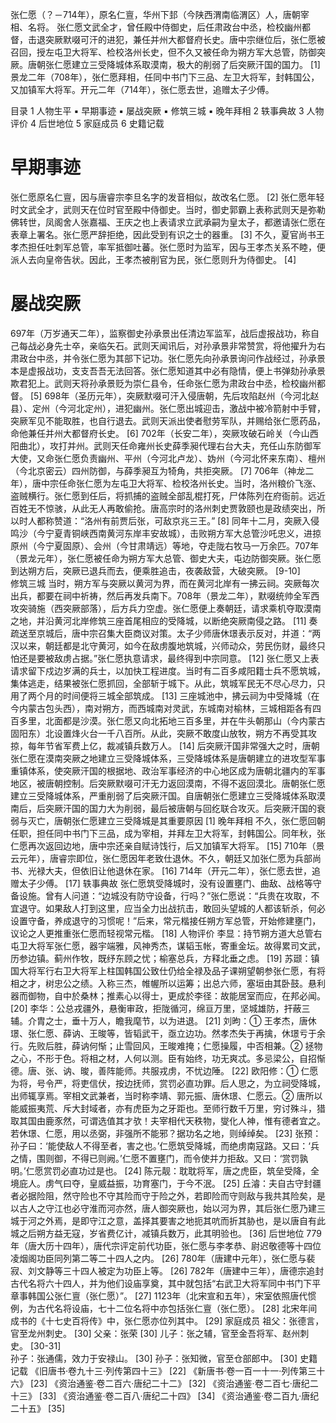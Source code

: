 张仁愿（？－714年），原名仁亶，华州下邽（今陕西渭南临渭区）人，唐朝宰相、名将。
张仁愿文武全才，曾任殿中侍御史，后任肃政台中丞，检校幽州都督，击退突厥默啜可汗的进犯，兼任并州大都督府长史。唐中宗继位后，张仁愿被召回，授左屯卫大将军、检校洛州长史，但不久又被任命为朔方军大总管，防御突厥。唐朝张仁愿建立三受降城体系取漠南，极大的削弱了后突厥汗国的国力。 [1] 
景龙二年（708年），张仁愿拜相，任同中书门下三品、左卫大将军，封韩国公，又加镇军大将军。开元二年（714年），张仁愿去世，追赠太子少傅。

目录
1 人物生平
▪ 早期事迹
▪ 屡战突厥
▪ 修筑三城
▪ 晚年拜相
2 轶事典故
3 人物评价
4 后世地位
5 家庭成员
6 史籍记载

# 早期事迹
张仁愿原名仁亶，因与唐睿宗李旦名字的发音相似，故改名仁愿。 [2] 
张仁愿年轻时文武全才，武则天在位时官至殿中侍御史。当时，御史郭霸上表称武则天是弥勒佛转世，凤阁舍人张嘉福、王庆之也上表请求立武承嗣为皇太子，都邀请张仁愿在表章上署名。张仁愿严辞拒绝，因此受到有识之士的器重。 [3] 
不久，夏官尚书王孝杰担任吐刺军总管，率军抵御吐蕃。张仁愿时为监军，因与王孝杰关系不睦，便派人去向皇帝告状。因此，王孝杰被削官为民，张仁愿则升为侍御史。 [4] 

# 屡战突厥
697年（万岁通天二年），监察御史孙承景出任清边军监军，战后虚报战功，称自己每战必身先士卒，亲临矢石。武则天闻讯后，对孙承景非常赞赏，将他擢升为右肃政台中丞，并令张仁愿为其部下记功。张仁愿先向孙承景询问作战经过，孙承景本是虚报战功，支支吾吾无法回答。张仁愿知道其中必有隐情，便上书弹劾孙承景欺君犯上。武则天将孙承景贬为崇仁县令，任命张仁愿为肃政台中丞，检校幽州都督。 [5] 
698年（圣历元年），突厥默啜可汗入侵唐朝，先后攻陷赵州（今河北赵县）、定州（今河北定州），进犯幽州。张仁愿出城迎击，激战中被冷箭射中手臂，突厥军见不能取胜，也自行退去。武则天派出使者慰劳军队，并赐给张仁愿药品，命他兼任并州大都督府长史。 [6] 
702年（长安二年），突厥攻破石岭关（今山西阳曲北），攻打并州。武则天任命雍州长史薛季昶代理右台大夫，充任山东防御军大使，又命张仁愿负责幽州、平州（今河北卢龙）、妫州（今河北怀来东南）、檀州（今北京密云）四州防御，与薛季昶互为犄角，共拒突厥。 [7] 
706年（神龙二年），唐中宗任命张仁愿为左屯卫大将军、检校洛州长史。当时，洛州粮价飞涨、盗贼横行。张仁愿到任后，将抓捕的盗贼全部乱棍打死，尸体陈列在府衙前。远近百姓无不惊骇，从此无人再敢偷抢。唐高宗时的洛州刺史贾敦颐也是政绩突出，所以时人都称赞道：“洛州有前贾后张，可敌京兆三王。” [8] 
同年十二月，突厥入侵鸣沙（今宁夏青铜峡西南黄河东岸丰安故城），击败朔方军大总管沙吒忠义，进掠原州（今宁夏固原）、会州（今甘肃靖远）等地，夺走陇右牧马一万余匹。707年（景龙元年），张仁愿被任命为朔方军大总管、御史大夫，屯边防御突厥。张仁愿到达朔方后，突厥已退兵而去，便乘胜追击，夜袭敌营，大破突厥。 [9-10]  
修筑三城
当时，朔方军与突厥以黄河为界，而在黄河北岸有一拂云祠。突厥每次出兵，都要在祠中祈祷，然后再发兵南下。708年（景龙二年），默啜统帅全军西攻突骑施（西突厥部落），后方兵力空虚。张仁愿便上奏朝廷，请求乘机夺取漠南之地，并沿黄河北岸修筑三座首尾相应的受降城，以断绝突厥南侵之路。 [11] 
奏疏送至京城后，唐中宗召集大臣商议对策。太子少师唐休璟表示反对，并道：“两汉以来，朝廷都是北守黄河，如今在敌虏腹地筑城，兴师动众，劳民伤财，最终只怕还是要被敌虏占据。”张仁愿执意请求，最终得到中宗同意。 [12] 
张仁愿又上表请求留下戍边岁满的兵士，以加快工程进度。当时有二百多咸阳籍士兵不愿筑城，集体逃走，结果被张仁愿抓回，全部斩于城下。从此，筑城军民无不尽心尽力，只用了两个月的时间便将三城全部筑成。 [13] 
三座城池中，拂云祠为中受降城（在今内蒙古包头西），南对朔方，而西城南对灵武，东城南对榆林，三城相距各有四百多里，北面都是沙漠。张仁愿又向北拓地三百多里，并在牛头朝那山（今内蒙古固阳东）北设置烽火台一千八百所。从此，突厥不敢度山放牧，朔方不再受其攻掠，每年节省军费上亿，裁减镇兵数万人。 [14] 
后突厥汗国非常强大之时，唐朝张仁愿在漠南突厥之地建立三受降城体系，三受降城体系是唐朝建立的进攻型军事重镇体系，使突厥汗国的根据地、政治军事经济的中心地区成为唐朝北疆内的军事地区，被唐朝控制。后突厥默啜可汗无力返回漠南，不得不返回漠北。唐朝张仁愿建立三受降城体系，严重削弱了后突厥汗国。自唐朝张仁愿建立三受降城体系取漠南后，后突厥汗国的国力大为削弱，最后被唐朝与回纥联合攻灭。后突厥汗国的衰弱与灭亡，唐朝张仁愿建立三受降城是其重要原因 [1] 
晚年拜相
不久，张仁愿回朝任职，担任同中书门下三品，成为宰相，并拜左卫大将军，封韩国公。同年秋，张仁愿再次返回边地，唐中宗还亲自赋诗饯行，后又加镇军大将军。 [15] 
710年（景云元年），唐睿宗即位，张仁愿因年老致仕退休。不久，朝廷又加张仁愿为兵部尚书、光禄大夫，但依旧让他退休在家。 [16] 
714年（开元二年），张仁愿去世，追赠太子少傅。 [17] 
轶事典故
张仁愿筑受降城时，没有设置壅门、曲敌、战格等守备设施。曾有人问道：“边城没有防守设备，行吗？”张仁愿说：“兵贵在攻取，不宜退守。如果敌人打到这里，应当全力出战抗击，敢回头望城的人都该斩杀，何必设置守备，养成退守的习惯呢！”后来，常元楷接任朔方军总管，开始修建壅门，议论之人更推重张仁愿而轻视常元楷。 [18] 
人物评价
李显：持节朔方道大总管右屯卫大将军张仁愿，器宇端雅，风神秀杰，谋韬玉帐，寄重金坛。故得累司文武，历参边镇。蓟州作牧，既纾东顾之忧；榆塞总兵，方释北垂之虑。 [19] 
苏颋：镇国大将军行右卫大将军上柱国韩国公致仕仍给全禄及品子课朔望朝参张仁愿，有将相之才，树忠公之绩。入称三杰，帷幄所以运筹；出总六师，塞垣由其卧鼓。悬利器而御物，自中於桑林；推素心以得士，更成於李径：故能居室而应，在邦必闻。 [20] 
李华：公总戎疆外，悬衡审政，拒陇循河，绵亘万里，坚城雄防，扞蔽三辅。介胄之士，垂十万人，瞻我麾节，以为进退。 [21] 
刘昫：① 王孝杰，唐休璟、张仁愿、薛讷、王晙等，皆韬武干，亟立边功。然孝杰失于再擒，休璟亏于余行。先败后胜，薛讷何惭；止雪回风，王晙难掩；仁愿操履，中否相兼。② 拯物之心，不形于色。将相之材，人何以测。臣有始终，功无爽忒。多忌梁公，自招惭德。唐、张、讷、晙，善阵能师。共服戎虏，不忧边陲。 [22] 
欧阳修：① 仁愿为将，号令严，将吏信伏，按边抚师，赏罚必直功罪。后人思之，为立祠受降城，出师辄享焉。宰相文武兼者，当时称李靖、郭元振、唐休璟、仁愿云。② 唐所以能威振夷荒、斥大封域者，亦有虎臣为之牙距也。至师行数千万里，穷讨殊斗，猎取其国由鹿豕然，可谓选值其才欤！夫宰相代天秩物，燮化人神，惟有德者宜之。若休璟、仁愿，用以丞弼，非强所不能邪？据功名之地，则绰绰矣。 [23] 
张预：孙子曰：‘能使敌人不得至者，害之也。’仁愿筑受降城，而绝虏南寇路。又曰：‘兵之情，围则御，不得已则阙。’仁愿不置壅门，而令使并力拒敌。又曰：‘赏罚孰明。’仁愿赏罚必直功过是也。 [24] 
陈元靓：耽耽将军，唐之虎臣，筑垒受降，全境庇人。虏气曰夺，皇威益振，功育塞门，于今不泯。 [25] 
丘濬：夫自古守封疆者必据险阻，然守险也不守其险而守于险之外，若即险而守则敌与我共其险矣，是以古人之守江也必守淮而河亦然，唐人御突厥也，始以河为界，其后张仁愿乃建三城于河之外焉，是即守江之意，盖择其要害之地扼其吭而折其胁也，是以唐自有此城之后朔方益无寇，岁省费亿计，减镇兵数万，此其明验也。 [36] 
后世地位
779年（唐大历十四年），唐代宗评定前代功臣，张仁愿与李孝恭、尉迟敬德等十四位凌烟阁功臣同列第二等二十四人之内。 [26] 
780年（唐建中元年），张仁愿与裴寂、刘文静等三十四人被定为功臣上等。 [26] 
782年（唐建中三年），唐德宗追封古代名将六十四人，并为他们设庙享奠，其中就包括“右武卫大将军同中书门下平章事韩国公张仁亶（张仁愿）”。 [27] 
1123年（北宋宣和五年），宋室依照唐代惯例，为古代名将设庙，七十二位名将中亦包括张仁亶（张仁愿）。 [28] 
北宋年间成书的《十七史百将传》中，张仁愿亦位列其中。 [29] 
家庭成员
祖父：张德言，官至龙州刺史。 [30] 
父亲：张荣 [30] 
儿子：张之辅，官至金吾将军、赵州刺史。 [30-31]  
孙子：张通儒，效力于安禄山。 [30] 
孙子：张知微，官至仓部郎中。 [30] 
史籍记载
《旧唐书·卷九十三·列传第四十三》 [22] 
《新唐书·卷一百一十一·列传第三十六》 [23] 
《资治通鉴·卷二百六·唐纪二十二》 [32] 
《资治通鉴·卷二百七·唐纪二十三》 [33] 
《资治通鉴·卷二百八·唐纪二十四》 [34] 
《资治通鉴·卷二百九·唐纪二十五》 [35] 
